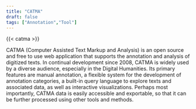 ```yaml
---
title: "CATMA"
draft: false
tags: ["Annotation","Tool"]
---
```


{{< catma >}}

CATMA (Computer Assisted Text Markup and Analysis) is an open source and free to use web application that supports the annotation and analysis of digitized texts. In continual development since 2008, CATMA is widely used by a diverse audience, especially in the Digital Humanities. Its primary features are manual annotation, a flexible system for the development of annotation categories, a built-in query language to explore texts and associated data, as well as interactive visualizations. Perhaps most importantly, CATMA data is easily accessible and exportable, so that it can be further processed using other tools and methods. 

